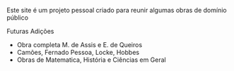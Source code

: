 Este site é um projeto pessoal criado para reunir algumas obras de domínio público 

Futuras Adições
 * Obra completa M. de Assis e E. de Queiros
 * Camões, Fernado Pessoa, Locke, Hobbes
 * Obras de Matematica, História e Ciências em Geral
